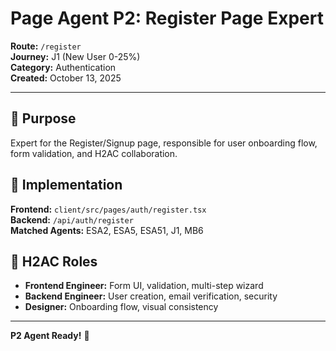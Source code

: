 # Page Agent P2: Register Page Expert

**Route:** `/register`  
**Journey:** J1 (New User 0-25%)  
**Category:** Authentication  
**Created:** October 13, 2025

---

## 🎯 Purpose

Expert for the Register/Signup page, responsible for user onboarding flow, form validation, and H2AC collaboration.

## 📁 Implementation

**Frontend:** `client/src/pages/auth/register.tsx`  
**Backend:** `/api/auth/register`  
**Matched Agents:** ESA2, ESA5, ESA51, J1, MB6

## 🤝 H2AC Roles

- **Frontend Engineer:** Form UI, validation, multi-step wizard
- **Backend Engineer:** User creation, email verification, security
- **Designer:** Onboarding flow, visual consistency

---

**P2 Agent Ready!** 🚀
